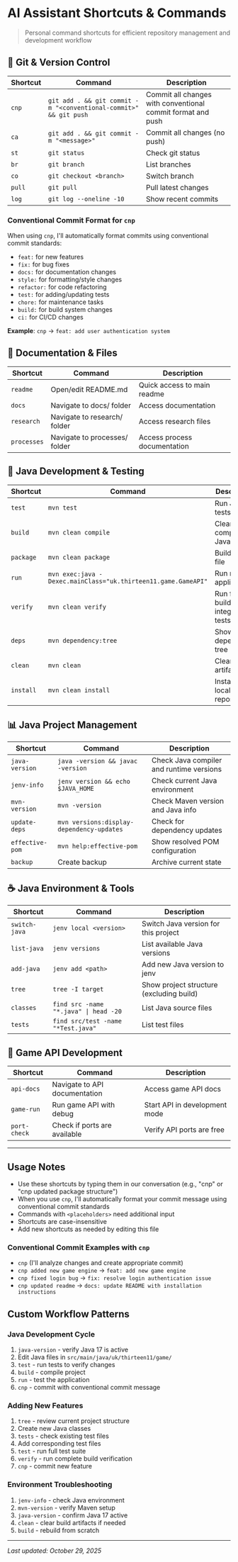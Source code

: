 # AI Assistant Shortcuts & Commands

> Personal command shortcuts for efficient repository management and development workflow

## 🚀 Git & Version Control

| Shortcut | Command | Description |
|----------|---------|-------------|
| `cnp` | `git add . && git commit -m "<conventional-commit>" && git push` | Commit all changes with conventional commit format and push |
| `ca` | `git add . && git commit -m "<message>"` | Commit all changes (no push) |
| `st` | `git status` | Check git status |
| `br` | `git branch` | List branches |
| `co` | `git checkout <branch>` | Switch branch |
| `pull` | `git pull` | Pull latest changes |
| `log` | `git log --oneline -10` | Show recent commits |

### Conventional Commit Format for `cnp`
When using `cnp`, I'll automatically format commits using conventional commit standards:
- `feat:` for new features
- `fix:` for bug fixes  
- `docs:` for documentation changes
- `style:` for formatting/style changes
- `refactor:` for code refactoring
- `test:` for adding/updating tests
- `chore:` for maintenance tasks
- `build:` for build system changes
- `ci:` for CI/CD changes

**Example**: `cnp` → `feat: add user authentication system`

## 📝 Documentation & Files

| Shortcut | Command | Description |
|----------|---------|-------------|
| `readme` | Open/edit README.md | Quick access to main readme |
| `docs` | Navigate to docs/ folder | Access documentation |
| `research` | Navigate to research/ folder | Access research files |
| `processes` | Navigate to processes/ folder | Access process documentation |

## 🔧 Java Development & Testing

| Shortcut | Command | Description |
|----------|---------|-------------|
| `test` | `mvn test` | Run JUnit tests |
| `build` | `mvn clean compile` | Clean and compile Java project |
| `package` | `mvn clean package` | Build JAR file |
| `run` | `mvn exec:java -Dexec.mainClass="uk.thirteen11.game.GameAPI"` | Run main application |
| `verify` | `mvn clean verify` | Run full build with integration tests |
| `deps` | `mvn dependency:tree` | Show dependency tree |
| `clean` | `mvn clean` | Clean build artifacts |
| `install` | `mvn clean install` | Install to local Maven repository |

## 📊 Java Project Management

| Shortcut | Command | Description |
|----------|---------|-------------|
| `java-version` | `java -version && javac -version` | Check Java compiler and runtime versions |
| `jenv-info` | `jenv version && echo $JAVA_HOME` | Check current Java environment |
| `mvn-version` | `mvn -version` | Check Maven version and Java info |
| `update-deps` | `mvn versions:display-dependency-updates` | Check for dependency updates |
| `effective-pom` | `mvn help:effective-pom` | Show resolved POM configuration |
| `backup` | Create backup | Archive current state |

## ☕ Java Environment & Tools

| Shortcut | Command | Description |
|----------|---------|-------------|
| `switch-java` | `jenv local <version>` | Switch Java version for this project |
| `list-java` | `jenv versions` | List available Java versions |
| `add-java` | `jenv add <path>` | Add new Java version to jenv |
| `tree` | `tree -I target` | Show project structure (excluding build) |
| `classes` | `find src -name "*.java" \| head -20` | List Java source files |
| `tests` | `find src/test -name "*Test.java"` | List test files |

## 🎯 Game API Development

| Shortcut | Command | Description |
|----------|---------|-------------|
| `api-docs` | Navigate to API documentation | Access game API docs |
| `game-run` | Run game API with debug | Start API in development mode |
| `port-check` | Check if ports are available | Verify API ports are free |

---

## Usage Notes

- Use these shortcuts by typing them in our conversation (e.g., "cnp" or "cnp updated package structure")
- When you use `cnp`, I'll automatically format your commit message using conventional commit standards
- Commands with `<placeholders>` need additional input
- Shortcuts are case-insensitive
- Add new shortcuts as needed by editing this file

### Conventional Commit Examples with `cnp`
- `cnp` (I'll analyze changes and create appropriate commit)
- `cnp added new game engine` → `feat: add new game engine`
- `cnp fixed login bug` → `fix: resolve login authentication issue`
- `cnp updated readme` → `docs: update README with installation instructions`

## Custom Workflow Patterns

### Java Development Cycle
1. `java-version` - verify Java 17 is active
2. Edit Java files in `src/main/java/uk/thirteen11/game/`
3. `test` - run tests to verify changes
4. `build` - compile project
5. `run` - test the application
6. `cnp` - commit with conventional commit message

### Adding New Features
1. `tree` - review current project structure
2. Create new Java classes
3. `tests` - check existing test files
4. Add corresponding test files
5. `test` - run full test suite
6. `verify` - run complete build verification
7. `cnp` - commit new feature

### Environment Troubleshooting
1. `jenv-info` - check Java environment
2. `mvn-version` - verify Maven setup
3. `java-version` - confirm Java 17 active
4. `clean` - clear build artifacts if needed
5. `build` - rebuild from scratch

---

*Last updated: October 29, 2025*